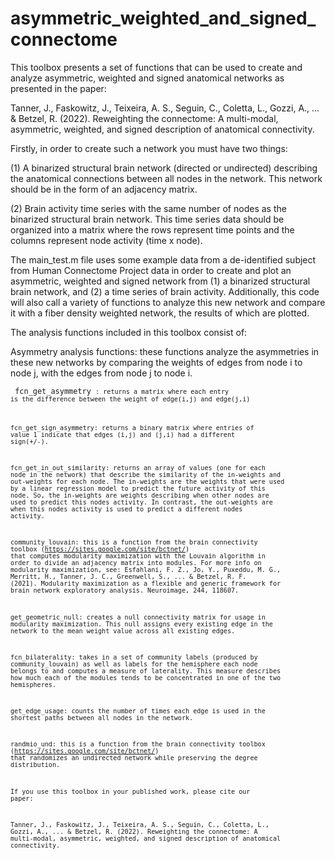 # asymmetric_weighted_and_signed_connectome

This toolbox presents a set of functions that can be used to create and analyze asymmetric, weighted and signed anatomical networks as presented in the paper:

Tanner, J., Faskowitz, J., Teixeira, A. S., Seguin, C., Coletta, L., Gozzi, A., ... & Betzel, R. (2022). Reweighting the connectome: A multi-modal, asymmetric, weighted, and signed description of anatomical connectivity. 

Firstly, in order to create such a network you must have two things:

(1) A binarized structural brain network (directed or undirected) describing the anatomical connections between all nodes in the network. This network should be in the form of an adjacency matrix.

(2) Brain activity time series with the same number of nodes as the binarized structural brain network. This time series data should be organized into a matrix where the rows represent time points and the columns represent node activity (time x node).

The main_test.m file uses some example data from a de-identified subject from Human Connectome Project data in order to create and plot an asymmetric, weighted and signed network from (1) a binarized structural brain network, and (2) a time series of brain activity. Additionally, this code will also call a variety of functions to analyze this new network and compare it with a fiber density weighted network, the results of which are plotted. 

The analysis functions included in this toolbox consist of:

Asymmetry analysis functions: these functions analyze the asymmetries in these new networks by comparing the weights of edges from node i to node j, with the edges from node j to node i.

  <code> fcn_get_asymmetry <code/>: returns a matrix where each entry is the difference between the weight of edge(i,j) and edge(j,i)

  fcn_get_sign_asymmetry: returns a binary matrix where entries of value 1 indicate that edges (i,j) and (j,i) had a different sign(+/-).

  fcn_get_in_out_similarity: returns an array of values (one for each node in the network) that describe the similarity of the in-weights and out-weights for each node. The in-weights are the weights that were used by a linear regression model to predict the future activity of this node. So, the in-weights are weights describing when other nodes are used to predict this nodes activity. In contrast, the out-weights are when this nodes activity is used to predict a different nodes activity.

  community_louvain: this is a function from the brain connectivity toolbox (https://sites.google.com/site/bctnet/) that computes modularity maximization with the Louvain algorithm in order to divide an adjacency matrix into modules. For more info on modularity maximization, see: Esfahlani, F. Z., Jo, Y., Puxeddu, M. G., Merritt, H., Tanner, J. C., Greenwell, S., ... & Betzel, R. F. (2021). Modularity maximization as a flexible and generic framework for brain network exploratory analysis. Neuroimage, 244, 118607.

  get_geometric_null: creates a null connectivity matrix for usage in modularity maximization. This null assigns every existing edge in the network to the mean weight value across all existing edges.

  fcn_bilaterality: takes in a set of community labels (produced by community_louvain) as well as labels for the hemisphere each node belongs to and computes a measure of laterality. This measure describes how much each of the modules tends to be concentrated in one of the two hemispheres.

  get_edge_usage: counts the number of times each edge is used in the shortest paths between all nodes in the network.

  randmio_und: this is a function from the brain connectivity toolbox (https://sites.google.com/site/bctnet/) that randomizes an undirected network while preserving the degree distribution.


If you use this toolbox in your published work, please cite our paper:

Tanner, J., Faskowitz, J., Teixeira, A. S., Seguin, C., Coletta, L., Gozzi, A., ... & Betzel, R. (2022). Reweighting the connectome: A multi-modal, asymmetric, weighted, and signed description of anatomical connectivity.









